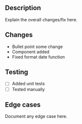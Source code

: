 ## Description

Explain the overall changes/fix here.

## Changes

- Bullet point some change
- Component added
- Fixed format date function

## Testing

- [ ] Added unit tests
- [ ] Tested manually

## Edge cases

Document any edge case here.

